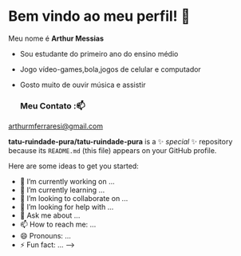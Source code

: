 # Bem vindo ao meu perfil! 🤠

Meu nome é **Arthur Messias**

* Sou estudante do primeiro ano do ensino médio
* Jogo vídeo-games,bola,jogos de celular e computador
* Gosto muito de ouvir música e assistir

  ### Meu Contato :📫
  

arthurmferraresi@gmail.com

**tatu-ruindade-pura/tatu-ruindade-pura** is a ✨ _special_ ✨ repository because its `README.md` (this file) appears on your GitHub profile.

Here are some ideas to get you started:

- 🔭 I’m currently working on ...
- 🌱 I’m currently learning ...
- 👯 I’m looking to collaborate on ...
- 🤔 I’m looking for help with ...
- 💬 Ask me about ...
- 📫 How to reach me: ...
- 😄 Pronouns: ...
- ⚡ Fun fact: ...
-->
